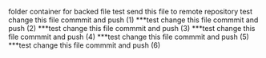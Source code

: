 folder container for backed file
test send this file to remote repository
test change this file commmit and push (1)
***test change this file commmit and push (2)
***test change this file commmit and push (3)
***test change this file commmit and push (4)
***test change this file commmit and push (5)
***test change this file commmit and push (6)
